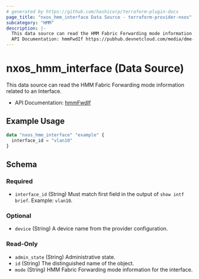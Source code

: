 ```yaml
---
# generated by https://github.com/hashicorp/terraform-plugin-docs
page_title: "nxos_hmm_interface Data Source - terraform-provider-nxos"
subcategory: "HMM"
description: |-
  This data source can read the HMM Fabric Forwarding mode information related to an Interface.
  API Documentation: hmmFwdIf https://pubhub.devnetcloud.com/media/dme-docs-10-2-2/docs/Host%20Mobility/hmm:FwdIf/
---
```


# nxos_hmm_interface (Data Source)

This data source can read the HMM Fabric Forwarding mode information related to an Interface.

- API Documentation: [hmmFwdIf](https://pubhub.devnetcloud.com/media/dme-docs-10-2-2/docs/Host%20Mobility/hmm:FwdIf/)

## Example Usage

```terraform
data "nxos_hmm_interface" "example" {
  interface_id = "vlan10"
}
```

<!-- schema generated by tfplugindocs -->
## Schema

### Required

- `interface_id` (String) Must match first field in the output of `show intf brief`. Example: `vlan10`.

### Optional

- `device` (String) A device name from the provider configuration.

### Read-Only

- `admin_state` (String) Administrative state.
- `id` (String) The distinguished name of the object.
- `mode` (String) HMM Fabric Forwarding mode information for the interface.
